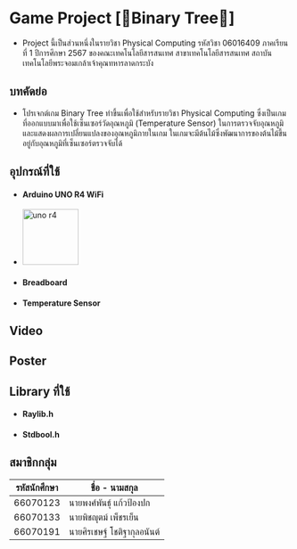 # Game Project [🌳Binary Tree🌳]

* Project นี้เป็นส่วนหนึ่งในรายวิชา Physical Computing รหัสวิชา 06016409 ภาคเรียนที่ 1 ปีการศึกษา 2567 ของคณะเทคโนโลยีสารสนเทศ สาขาเทคโนโลยีสารสนเทศ สถาบันเทคโนโลยีพระจอมเกล้าเจ้าคุณทหารลาดกระบัง

## บทคัดย่อ
* โปรเจกต์เกม Binary Tree ทำขึ้นเพื่อใช้สำหรับรายวิชา Physical Computing ซึ่งเป็นเกมที่ออกแบบมาเพื่อใช้เซ็นเซอร์วัดอุณหภูมิ (Temperature Sensor) ในการตรวจจับอุณหภูมิและแสดงผลการเปลี่ยนแปลงของอุณหภูมิภายในเกม ในเกมจะมีต้นไม้ซึ่งพัฒนาการของต้นไม้ขึ้นอยู่กับอุณหภูมิที่เซ็นเซอร์ตรวจจับได้

## อุปกรณ์ที่ใช้

* #### Arduino UNO R4 WiFi
* <img src="https://cq.lnwfile.com/_/cq/_raw/9z/1a/gr.png" width="100" height="100" alt="uno r4" />
* #### Breadboard
* #### Temperature Sensor

## Video

## Poster

## Library ที่ใช้
* #### Raylib.h
* #### Stdbool.h

## สมาชิกกลุ่ม
| รหัสนักศึกษา | ชื่อ - นามสกุล |  
| -------- | ------- |
| 66070123 | นายพงศ์พันธุ์ แก้วป้องปก |  
| 66070133 | นายพิชญุตม์ เพ็ชรเย็น |  
| 66070191 | นายศิรเชษฐ์ โชติฐากุลอนันต์ |  
